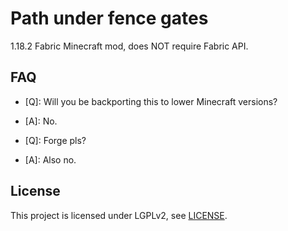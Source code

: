 # Path under fence gates  
1.18.2 Fabric Minecraft mod, does NOT require Fabric API.

## FAQ  
- \[Q]: Will you be backporting this to lower Minecraft versions?
- \[A]: No.

- \[Q]: Forge pls?
- \[A]: Also no.

## License  
This project is licensed under LGPLv2, see [LICENSE](https://github.com/Steveplays28/pathunderfencegates/blob/main/LICENSE).
